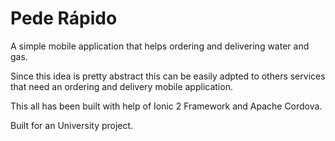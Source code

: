 Pede Rápido
===========
 
A simple mobile application that helps ordering and delivering water and gas.

Since this idea is pretty abstract this can be easily adpted to others services that need an ordering and delivery mobile application.

This all has been built with help of Ionic 2 Framework and Apache Cordova.

Built for an University project.
